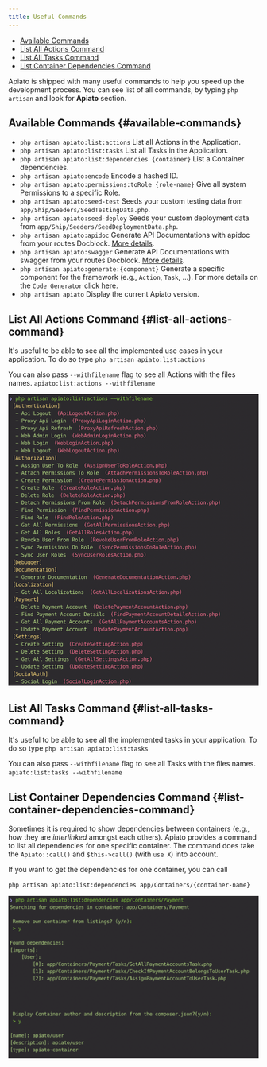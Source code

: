 ```yaml
---
title: Useful Commands
---
```


- [Available Commands](#available-commands)
- [List All Actions Command](#list-all-actions-command)
- [List All Tasks Command](#list-all-tasks-command)
- [List Container Dependencies Command](#list-container-dependencies-command)

Apiato is shipped with many useful commands to help you speed up the development process.
You can see list of all commands, by typing `php artisan` and look for **Apiato** section.

## Available Commands {#available-commands}

- `php artisan apiato:list:actions` List all Actions in the Application.
- `php artisan apiato:list:tasks` List all Tasks in the Application.
- `php artisan apiato:list:dependencies {container}` List a Container dependencies.
- `php artisan apiato:encode` Encode a hashed ID.
- `php artisan apiato:permissions:toRole {role-name}` Give all system Permissions to a specific Role.
- `php artisan apiato:seed-test` Seeds your custom testing data from `app/Ship/Seeders/SeedTestingData.php`.
- `php artisan apiato:seed-deploy` Seeds your custom deployment data from `app/Ship/Seeders/SeedDeploymentData.php`.
- `php artisan apiato:apidoc` Generate API Documentations with apidoc from your routes Docblock. [More details](.././features/api-docs-generator).
- `php artisan apiato:swagger` Generate API Documentations with swagger from your routes Docblock. [More details](.././features/api-docs-generator).
- `php artisan apiato:generate:{component}` Generate a specific component for the framework (e.g., `Action`, `Task`, ...). For more details on the `Code Generator` [click here](.././features/code-generator).
- `php artisan apiato` Display the current Apiato version.

## List All Actions Command {#list-all-actions-command}

It's useful to be able to see all the implemented use cases in your application. To do so type
`php artisan apiato:list:actions`

You can also pass `--withfilename` flag to see all Actions with the files names.
`apiato:list:actions --withfilename`

![](../../static/img/actions-commands.png)

## List All Tasks Command {#list-all-tasks-command}

It's useful to be able to see all the implemented tasks in your application. To do so type
`php artisan apiato:list:tasks`

You can also pass `--withfilename` flag to see all Tasks with the files names.
`apiato:list:tasks --withfilename`

## List Container Dependencies Command {#list-container-dependencies-command}

Sometimes it is required to show dependencies between containers (e.g., how they are _interlinked_ amongst each others).
Apiato provides a command to list all dependencies for one specific container. The command does take the `Apiato::call()` and `$this->call()` (with `use X`) into account.

If you want to get the dependencies for one container, you can call

```bash
php artisan apiato:list:dependencies app/Containers/{container-name}
```

![](../../static/img/list-dependencies.png)
